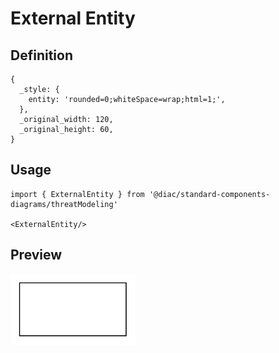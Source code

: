 # External Entity

## Definition

```
{
  _style: { 
    entity: 'rounded=0;whiteSpace=wrap;html=1;',
  },
  _original_width: 120,
  _original_height: 60,
}
```

## Usage

```
import { ExternalEntity } from '@diac/standard-components-diagrams/threatModeling'

<ExternalEntity/>
```

## Preview

<img src="./external-entity.png" width="200"/>
